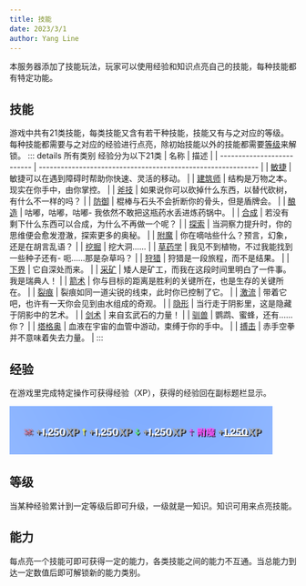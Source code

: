 ```yaml
---
title: 技能
date: 2023/3/1
author: Yang Line
---
```

本服务器添加了技能玩法，玩家可以使用经验和知识点亮自己的技能，每种技能都有特定功能。

## 技能
游戏中共有21类技能，每类技能又含有若干种技能，技能又有与之对应的等级。每种技能都需要与之对应的经验进行点亮，除初始技能以外的技能都需要[等级](#等级)来解锁。
::: details 所有类别
经验分为以下21类
| 名称                       | 描述                                                         |
| -------------------------- | ------------------------------------------------------------ |
| [敏捷](skills.md#敏捷)     | 敏捷可以在遇到障碍时帮助你快速、灵活的移动。                 |
| [建筑师](skills.md#建筑师) | 结构是万物之本。现实在你手中，由你掌控。                     |
| [斧技](skills.md#斧技)     | 如果说你可以砍掉什么东西，以替代砍树，有什么不一样的吗？     |
| [防御](skills.md#防御)     | 棍棒与石头不会折断你的骨头，但是盾牌会。                     |
| [酿造](skills.md#酿造)     | 咕嘟，咕嘟，咕嘟- 我依然不敢把这瓶药水丢进炼药锅中。         |
| [合成](skills.md#合成)     | 若没有剩下什么东西可以合成，为什么不再做一个呢？             |
| [探索](skills.md#探索)     | 当洞察力提升时，你的思维便会愈发澄澈，探索更多的奥秘。       |
| [附魔](skills.md#附魔)     | 你在嘀咕些什么？预言，幻象，还是在胡言乱语？                 |
| [挖掘](skills.md#挖掘)     | 挖大洞......                                                 |
| [草药学](skills.md#草药学) | 我见不到植物，不过我能找到一些种子还有- 呃......那是杂草吗？ |
| [狩猎](skills.md#狩猎)     | 狩猎是一段旅程，而不是结果。                                 |
| [下界](skills.md#下界)     | 它自深处而来。                                               |
| [采矿](skills.md#采矿)     | 矮人是矿工，而我在这段时间里明白了一件事。我是瑞典人！       |
| [箭术](skills.md#箭术)     | 你与目标的距离是胜利的关键所在，也是生存的关键所在。         |
| [裂痕](skills.md#裂痕)     | 裂痕如同一道尖锐的线束，此时你已控制了它。                   |
| [激流](skills.md#激流)     | 带着它吧，也许有一天你会见到由水组成的奇观。                 |
| [隐形](skills.md#隐形)     | 当行走于阴影里，这是隐藏于阴影中的艺术。                     |
| [剑术](skills.md#剑术)     | 来自玄武石的力量！                                           |
| [驯兽](skills.md#驯兽)     | 鹦鹉、蜜蜂，还有......你？                                   |
| [塔格奥](skills.md#塔格奥) | 血液在宇宙的血管中游动，束缚于你的手中。                     |
| [搏击](skills.md#搏击)     | 赤手空拳并不意味着失去力量。                                 |
:::

## 经验
在游戏里完成特定操作可获得经验（XP），获得的经验回在副标题栏显示。

![](image.png)

## 等级
当某种经验累计到一定等级后即可升级，一级就是一知识。知识可用来点亮技能。

## 能力
每点亮一个技能可即可获得一定的能力，各类技能之间的能力不互通。当总能力到达一定数值后即可解锁新的能力类别。


